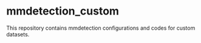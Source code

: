 # mmdetection_custom
This repository contains mmdetection configurations and codes for custom datasets.
